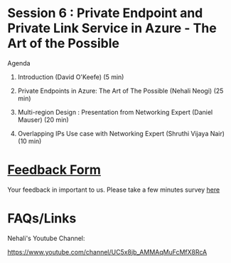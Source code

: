 # Session 6 : Private Endpoint and Private Link Service in Azure - The Art of the Possible

Agenda
1. Introduction (David O'Keefe) (5 min)

2. Private Endpoints in Azure: The Art of The Possible (Nehali Neogi) (25 min)

3. Multi-region Design : Presentation from Networking Expert (Daniel Mauser) (20 min)​

4. Overlapping IPs Use case with Networking Expert (Shruthi Vijaya Nair) (10 min)


# [Feedback Form](https://forms.microsoft.com/r/THgJBiZHcR)

Your feedback in important to us. Please take a few minutes survey [here](https://forms.microsoft.com/r/THgJBiZHcR)


# FAQs/Links



Nehali's Youtube Channel:

https://www.youtube.com/channel/UC5x8jb_AMMAqMuFcMfX8RcA
